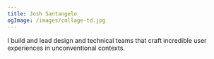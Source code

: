 ```yaml
---
title: Josh Santangelo
ogImage: /images/collage-td.jpg
---
```


I build and lead design and technical teams that craft incredible user experiences in unconventional contexts.
